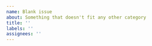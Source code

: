 ```yaml
---
name: Blank issue
about: Something that doesn't fit any other category
title: ''
labels: ''
assignees: ''
---
```

